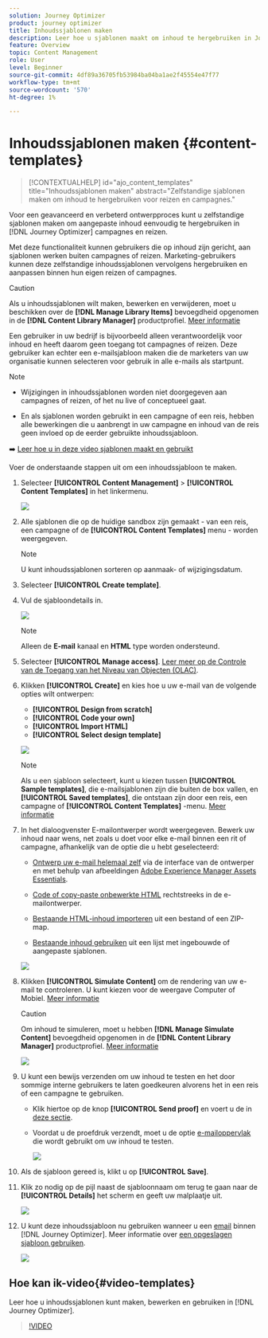 ```yaml
---
solution: Journey Optimizer
product: journey optimizer
title: Inhoudssjablonen maken
description: Leer hoe u sjablonen maakt om inhoud te hergebruiken in Journey Optimizer-campagnes en -reizen
feature: Overview
topic: Content Management
role: User
level: Beginner
source-git-commit: 4df89a36705fb53984ba04ba1ae2f45554e47f77
workflow-type: tm+mt
source-wordcount: '570'
ht-degree: 1%

---
```


# Inhoudssjablonen maken {#content-templates}

>[!CONTEXTUALHELP]
>id="ajo_content_templates"
>title="Inhoudssjablonen maken"
>abstract="Zelfstandige sjablonen maken om inhoud te hergebruiken voor reizen en campagnes."

Voor een geavanceerd en verbeterd ontwerpproces kunt u zelfstandige sjablonen maken om aangepaste inhoud eenvoudig te hergebruiken in [!DNL Journey Optimizer] campagnes en reizen.

Met deze functionaliteit kunnen gebruikers die op inhoud zijn gericht, aan sjablonen werken buiten campagnes of reizen. Marketing-gebruikers kunnen deze zelfstandige inhoudssjablonen vervolgens hergebruiken en aanpassen binnen hun eigen reizen of campagnes.

>[!CAUTION]
>
>Als u inhoudssjablonen wilt maken, bewerken en verwijderen, moet u beschikken over de **[!DNL Manage Library Items]** bevoegdheid opgenomen in de **[!DNL Content Library Manager]** productprofiel. [Meer informatie](../administration/ootb-product-profiles.md#content-library-manager)

Een gebruiker in uw bedrijf is bijvoorbeeld alleen verantwoordelijk voor inhoud en heeft daarom geen toegang tot campagnes of reizen. Deze gebruiker kan echter een e-mailsjabloon maken die de marketers van uw organisatie kunnen selecteren voor gebruik in alle e-mails als startpunt.

>[!NOTE]
>
>* Wijzigingen in inhoudssjablonen worden niet doorgegeven aan campagnes of reizen, of het nu live of conceptueel gaat.
>
>* En als sjablonen worden gebruikt in een campagne of een reis, hebben alle bewerkingen die u aanbrengt in uw campagne en inhoud van de reis geen invloed op de eerder gebruikte inhoudssjabloon.


➡️ [Leer hoe u in deze video sjablonen maakt en gebruikt](#video-templates)

Voer de onderstaande stappen uit om een inhoudssjabloon te maken.

1. Selecteer **[!UICONTROL Content Management]** > **[!UICONTROL Content Templates]** in het linkermenu.

   ![](assets/content-template-list.png)

1. Alle sjablonen die op de huidige sandbox zijn gemaakt - van een reis, een campagne of de **[!UICONTROL Content Templates]** menu - worden weergegeven.

   >[!NOTE]
   >
   >U kunt inhoudssjablonen sorteren op aanmaak- of wijzigingsdatum.

1. Selecteer **[!UICONTROL Create template]**.

1. Vul de sjabloondetails in.

   ![](assets/content-template-details.png)

   >[!NOTE]
   >
   >Alleen de **E-mail** kanaal en **HTML** type worden ondersteund.

1. Selecteer **[!UICONTROL Manage access]**. [Leer meer op de Controle van de Toegang van het Niveau van Objecten (OLAC)](../administration/object-based-access.md).

1. Klikken **[!UICONTROL Create]** en kies hoe u uw e-mail van de volgende opties wilt ontwerpen:

   * **[!UICONTROL Design from scratch]**
   * **[!UICONTROL Code your own]**
   * **[!UICONTROL Import HTML]**
   * **[!UICONTROL Select design template]**

   ![](assets/content-template-design.png)

   >[!NOTE]
   >
   >Als u een sjabloon selecteert, kunt u kiezen tussen **[!UICONTROL Sample templates]**, die e-mailsjablonen zijn die buiten de box vallen, en **[!UICONTROL Saved templates]**, die ontstaan zijn door een reis, een campagne of **[!UICONTROL Content Templates]** -menu. [Meer informatie](email-templates.md#save-as-template)

1. In het dialoogvenster E-mailontwerper wordt weergegeven. Bewerk uw inhoud naar wens, net zoals u doet voor elke e-mail binnen een rit of campagne, afhankelijk van de optie die u hebt geselecteerd:

   * [Ontwerp uw e-mail helemaal zelf](content-from-scratch.md) via de interface van de ontwerper en met behulp van afbeeldingen [Adobe Experience Manager Assets Essentials](assets-essentials.md).

   * [Code of copy-paste onbewerkte HTML](code-content.md) rechtstreeks in de e-mailontwerper.

   * [Bestaande HTML-inhoud importeren](existing-content.md) uit een bestand of een ZIP-map.

   * [Bestaande inhoud gebruiken](email-templates.md) uit een lijst met ingebouwde of aangepaste sjablonen.

   ![](assets/content-template-designer.png)

1. Klikken **[!UICONTROL Simulate Content]** om de rendering van uw e-mail te controleren. U kunt kiezen voor de weergave Computer of Mobiel. [Meer informatie](preview.md)

   >[!CAUTION]
   >
   >Om inhoud te simuleren, moet u hebben **[!DNL Manage Simulate Content]** bevoegdheid opgenomen in de **[!DNL Content Library Manager]** productprofiel. [Meer informatie](../administration/ootb-product-profiles.md#content-library-manager)

   ![](assets/content-template-stimulate.png)

1. U kunt een bewijs verzenden om uw inhoud te testen en het door sommige interne gebruikers te laten goedkeuren alvorens het in een reis of een campagne te gebruiken.

   * Klik hiertoe op de knop **[!UICONTROL Send proof]** en voert u de in [deze sectie](preview.md#send-proofs).

   * Voordat u de proefdruk verzendt, moet u de optie [e-mailoppervlak](../configuration/channel-surfaces.md) die wordt gebruikt om uw inhoud te testen.

      ![](assets/content-template-stimulate-proof-surface.png)

1. Als de sjabloon gereed is, klikt u op **[!UICONTROL Save]**.

1. Klik zo nodig op de pijl naast de sjabloonnaam om terug te gaan naar de **[!UICONTROL Details]** het scherm en geeft uw malplaatje uit.

   ![](assets/content-template-designer-back.png)

1. U kunt deze inhoudssjabloon nu gebruiken wanneer u een [email](get-started-email-design.md) binnen [!DNL Journey Optimizer]. Meer informatie over [een opgeslagen sjabloon gebruiken](email-templates.md#use-saved-template).

   ![](assets/email_designer-saved-templates.png)

## Hoe kan ik-video{#video-templates}

Leer hoe u inhoudssjablonen kunt maken, bewerken en gebruiken in [!DNL Journey Optimizer].

>[!VIDEO](https://video.tv.adobe.com/v/3413743/?quality=12)